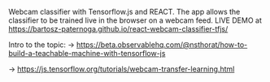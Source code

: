 Webcam classifier with Tensorflow.js and REACT. The app allows the classifier to be trained live in the browser on a webcam feed. LIVE DEMO at https://bartosz-paternoga.github.io/react-webcam-classifier-tfjs/

Intro to the topic:
-> https://beta.observablehq.com/@nsthorat/how-to-build-a-teachable-machine-with-tensorflow-js

-> https://js.tensorflow.org/tutorials/webcam-transfer-learning.html
